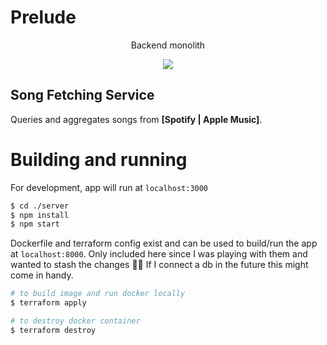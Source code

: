 # Prelude
<p align="center">
  Backend monolith
</p>
<p align="center">
  <img src="https://img.shields.io/badge/Status-WIP-green" />
</p>

## Song Fetching Service

Queries and aggregates songs from **[Spotify | Apple Music]**.

# Building and running

For development, app will run at `localhost:3000`

```bash
$ cd ./server
$ npm install
$ npm start
```

Dockerfile and terraform config exist and can be used to build/run the app at `localhost:8000`.
Only included here since I was playing with them and wanted to stash the changes 🤷‍♂️
If I connect a db in the future this might come in handy.


```bash
# to build image and run docker locally
$ terraform apply

# to destroy docker container
$ terraform destroy
```